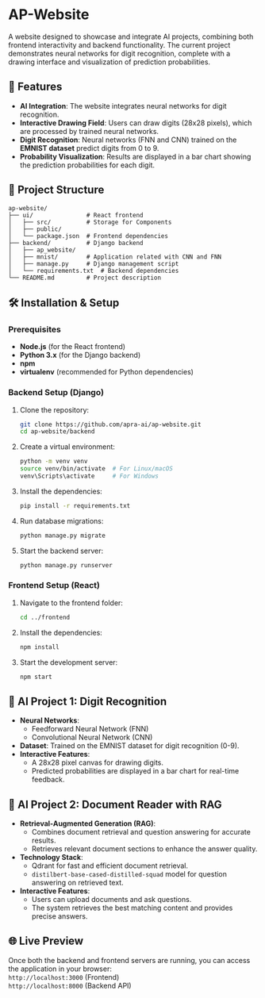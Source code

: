 
# AP-Website

A website designed to showcase and integrate AI projects, combining both frontend interactivity and backend functionality.
The current project demonstrates neural networks for digit recognition, complete with a drawing interface and visualization of prediction probabilities.

## 🚀 Features

- **AI Integration**: The website integrates neural networks for digit recognition.
- **Interactive Drawing Field**: Users can draw digits (28x28 pixels), which are processed by trained neural networks.
- **Digit Recognition**: Neural networks (FNN and CNN) trained on the **EMNIST dataset** predict digits from 0 to 9.
- **Probability Visualization**: Results are displayed in a bar chart showing the prediction probabilities for each digit.

## 📂 Project Structure

```
ap-website/
├── ui/               # React frontend
│   ├── src/          # Storage for Components
│   ├── public/
│   └── package.json  # Frontend dependencies
├── backend/          # Django backend
│   ├── ap_website/
│   ├── mnist/        # Application related with CNN and FNN
│   ├── manage.py     # Django management script
│   └── requirements.txt  # Backend dependencies
└── README.md         # Project description
```

## 🛠️ Installation & Setup

### Prerequisites

- **Node.js** (for the React frontend)
- **Python 3.x** (for the Django backend)
- **npm**
- **virtualenv** (recommended for Python dependencies)

### Backend Setup (Django)

1. Clone the repository:
   ```bash
   git clone https://github.com/apra-ai/ap-website.git
   cd ap-website/backend
   ```

2. Create a virtual environment:
   ```bash
   python -m venv venv
   source venv/bin/activate  # For Linux/macOS
   venv\Scripts\activate     # For Windows
   ```

3. Install the dependencies:
   ```bash
   pip install -r requirements.txt
   ```

4. Run database migrations:
   ```bash
   python manage.py migrate
   ```

5. Start the backend server:
   ```bash
   python manage.py runserver
   ```

### Frontend Setup (React)

1. Navigate to the frontend folder:
   ```bash
   cd ../frontend
   ```

2. Install the dependencies:
   ```bash
   npm install
   ```

3. Start the development server:
   ```bash
   npm start
   ```

## 🌟 AI Project 1: Digit Recognition

- **Neural Networks**:
  - Feedforward Neural Network (FNN)
  - Convolutional Neural Network (CNN)
- **Dataset**: Trained on the EMNIST dataset for digit recognition (0-9).
- **Interactive Features**:
  - A 28x28 pixel canvas for drawing digits.
  - Predicted probabilities are displayed in a bar chart for real-time feedback.

## 🌟 AI Project 2: **Document Reader with RAG**

- **Retrieval-Augmented Generation (RAG)**:
  - Combines document retrieval and question answering for accurate results.
  - Retrieves relevant document sections to enhance the answer quality.
- **Technology Stack**: 
  - Qdrant for fast and efficient document retrieval.
  - `distilbert-base-cased-distilled-squad` model for question answering on retrieved text.
- **Interactive Features**:
  - Users can upload documents and ask questions.
  - The system retrieves the best matching content and provides precise answers.

## 🌐 Live Preview

Once both the backend and frontend servers are running, you can access the application in your browser:  
`http://localhost:3000` (Frontend)  
`http://localhost:8000` (Backend API)
